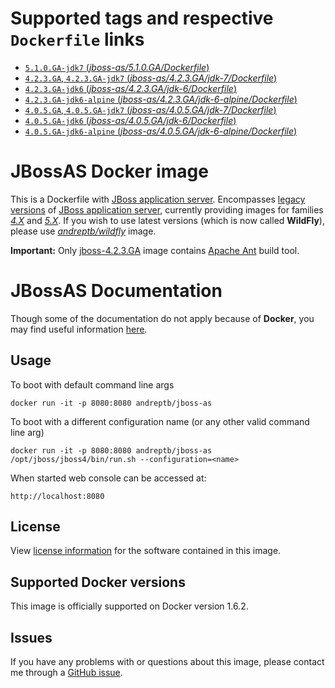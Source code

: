 # Supported tags and respective `Dockerfile` links

-	[`5.1.0.GA-jdk7` (*jboss-as/5.1.0.GA/Dockerfile*)](https://github.com/andreptb/Dockerfiles/blob/master/jboss-as/5.1.0.GA/Dockerfile)
-	[`4.2.3.GA`, `4.2.3.GA-jdk7` (*jboss-as/4.2.3.GA/jdk-7/Dockerfile*)](https://github.com/andreptb/Dockerfiles/blob/master/jboss-as/4.2.3.GA/jdk-7/Dockerfile)
-   [`4.2.3.GA-jdk6` (*jboss-as/4.2.3.GA/jdk-6/Dockerfile*)](https://github.com/andreptb/Dockerfiles/blob/master/jboss-as/4.2.3.GA/jdk-6/Dockerfile)
-   [`4.2.3.GA-jdk6-alpine` (*jboss-as/4.2.3.GA/jdk-6-alpine/Dockerfile*)](https://github.com/andreptb/Dockerfiles/blob/master/jboss-as/4.2.3.GA/jdk-6-alpine/Dockerfile)
-	[`4.0.5.GA`, `4.0.5.GA-jdk7` (*jboss-as/4.0.5.GA/jdk-7/Dockerfile*)](https://github.com/andreptb/Dockerfiles/blob/master/jboss-as/4.0.5.GA/jdk-7/Dockerfile)
-	[`4.0.5.GA-jdk6` (*jboss-as/4.0.5.GA/jdk-6/Dockerfile*)](https://github.com/andreptb/Dockerfiles/blob/master/jboss-as/4.0.5.GA/jdk-6/Dockerfile)
-	[`4.0.5.GA-jdk6-alpine` (*jboss-as/4.0.5.GA/jdk-6-alpine/Dockerfile*)](https://github.com/andreptb/Dockerfiles/blob/master/jboss-as/4.0.5.GA/jdk-6-alpine/Dockerfile)

# JBossAS Docker image

This is a Dockerfile with [JBoss application server](http://wildfly.org/). Encompasses [legacy versions](http://jbossas.jboss.org/) of [JBoss application server](http://wildfly.org/), currently providing images for families [*4.X*](https://developer.jboss.org/wiki/JBossApplicationServerOfficialDocumentationPage) and [*5.X*](http://jbossas.jboss.org/docs/5-x). If you wish to use latest versions (which is now called **WildFly**), please use  [*andreptb/wildfly*](https://github.com/andreptb/Dockerfiles/blob/master/wildfly/jdk-8/Dockerfile) image.

**Important:** Only  [jboss-4.2.3.GA](https://github.com/andreptb/Dockerfiles/blob/master/jboss-as/4.2.3.GA/jdk-7/Dockerfile) image contains [Apache Ant](http://ant.apache.org/) build tool.

# JBossAS Documentation

Though some of the documentation do not apply because of **Docker**, you may find useful information [here](https://developer.jboss.org/wiki/JBossApplicationServerOfficialDocumentationPage).

## Usage

To boot with default command line args

    docker run -it -p 8080:8080 andreptb/jboss-as

To boot with a different configuration name (or any other valid command line arg)

    docker run -it -p 8080:8080 andreptb/jboss-as /opt/jboss/jboss4/bin/run.sh --configuration=<name>

When started web console can be accessed at:

    http://localhost:8080

## License

View [license information](http://www.gnu.org/licenses/lgpl-2.1-standalone.html) for the software contained in this image.

## Supported Docker versions

This image is officially supported on Docker version 1.6.2.

## Issues

If you have any problems with or questions about this image, please contact me through a [GitHub issue](https://github.com/andreptb/Dockerfiles/issues).
